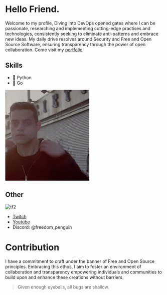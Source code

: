 # Hello Friend.

Welcome to my profile, 
Diving into DevOps opened gates where I can be passionate, researching and implementing cutting-edge practises and technologies, consistently seeking to eliminate anti-patterns and embrace new ideas. My daily drive resolves around Security and Free and Open Source Software, ensuring transparency through the power of open collaboration.
Come visit my [portfolio](http://mario-pz.github.io)

## Skills
* 🐍 Python
* 🐹 Go 

![Elliot](./assets/mr-robot.gif)

## Other

![tf2](./assets/tf2.gif)

* [Twitch](https://www.twitch.tv/donavanstream)
* [Youtube](https://www.youtube.com/channel/UCV1O5JALSEN4RxBfkVHnEVA)
* Discord: @freedom_penguin

# Contribution

I have a commitment to craft under the banner of Free and Open Source principles.
Embracing this ethos, I aim to foster an environment of collaboration and transparency 
empowering individuals and communities to build upon and enhance these creations without barriers.

> Given enough eyeballs, all bugs are shallow.
